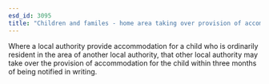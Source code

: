 ```yaml
---
esd_id: 3095
title: "Children and familes - home area taking over provision of accommodation"
---
```


Where a local authority provide accommodation for a child who is ordinarily resident in the area of another local authority, that other local authority may take over the provision of accommodation for the child within three months of being notified in writing.    

